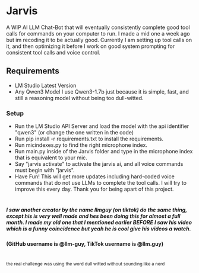 
# Jarvis

A WIP AI LLM Chat-Bot that will eventually consistently complete good tool calls for commands on your computer to run. I made a mid one a week ago but im recoding it to be actually good. Currently I am setting up tool calls on it, and then optimizing it before I work on good system prompting for consistent tool calls and voice control.

## Requirements

- LM Studio Latest Version
- Any Qwen3 Model 
I use Qwen3-1.7b just because it is simple, fast, and still a reasoning model without being too dull-witted.

### Setup
- Run the LM Studio API Server and load the model with the api identifier "qwen3" (or change the one written in the code)
- Run pip install -r requirements.txt to install the requirements.
- Run micindexes.py to find the right microphone index.
- Run main.py inside of the Jarvis folder and type in the microphone index that is equivalent to your mic.
- Say "jarvis activate" to activate the jarvis ai, and all voice commands must begin with "jarvis".
- Have Fun! This will get more updates including hard-coded voice commands that do not use LLMs to complete the tool calls. I will try to improve this every day. Thank you for being apart of this project.

#

##### I saw another creator by the name llmguy (on tiktok) do the same thing, except his is very well made and hes been doing this for almost a full month. I made my old one that I mentioned earlier BEFORE I saw his video which is a funny coincidence but yeah he is cool give his videos a watch.
#### (GitHub username is @llm-guy, TikTok username is @llm.guy)


#
<small>the real challenge was using the word dull witted without sounding like a nerd</small>
